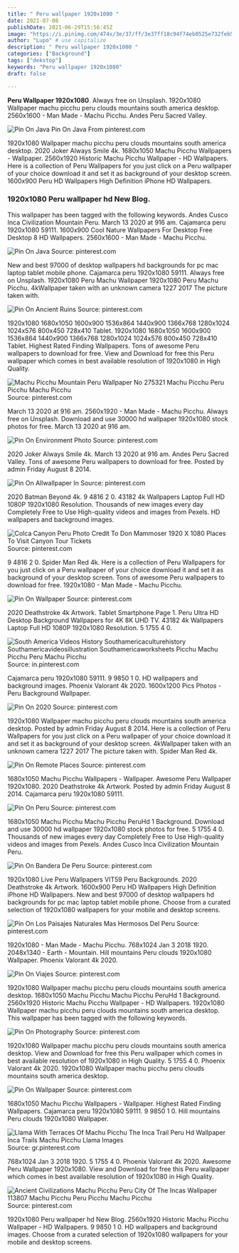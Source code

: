 ```yaml
---
title: " Peru wallpaper 1920x1080 "
date: 2021-07-08
publishDate: 2021-06-29T15:56:45Z
image: "https://i.pinimg.com/474x/3e/37/ff/3e37ff18c94f74eb0525e732feb5bc4d.jpg"
author: "Lupo" # use capitalize
description: " Peru wallpaper 1920x1080 "
categories: ["Background"]
tags: ["dekstop"]
keywords: "Peru wallpaper 1920x1080"
draft: false

---
```



**Peru Wallpaper 1920x1080**. Always free on Unsplash. 1920x1080 Wallpaper machu picchu peru clouds mountains south america desktop. 2560x1600 - Man Made - Machu Picchu. Andes Peru Sacred Valley.

![Pin On Java](https://i.pinimg.com/originals/5e/01/25/5e0125d439ba95dbeaa0aac000655ba7.jpg "Pin On Java")
Pin On Java From pinterest.com


1920x1080 Wallpaper machu picchu peru clouds mountains south america desktop. 2020 Joker Always Smile 4k. 1680x1050 Machu Picchu Wallpapers - Wallpaper. 2560x1920 Historic Machu Picchu Wallpaper - HD Wallpapers. Here is a collection of Peru Wallpapers for you just click on a Peru wallpaper of your choice download it and set it as background of your desktop screen. 1600x900 Peru HD Wallpapers High Definition iPhone HD Wallpapers.

### 1920x1080 Peru wallpaper hd New Blog.

This wallpaper has been tagged with the following keywords. Andes Cusco Inca Civilization Mountain Peru. March 13 2020 at 916 am. Cajamarca peru 1920x1080 59111. 1600x900 Cool Nature Wallpapers For Desktop Free Desktop 8 HD Wallpapers. 2560x1600 - Man Made - Machu Picchu.


![Pin On Java](https://i.pinimg.com/originals/5e/01/25/5e0125d439ba95dbeaa0aac000655ba7.jpg "Pin On Java")
Source: pinterest.com

New and best 97000 of desktop wallpapers hd backgrounds for pc mac laptop tablet mobile phone. Cajamarca peru 1920x1080 59111. Always free on Unsplash. 1920x1080 Peru Machu Wallpaper 1920x1080 Peru Machu Picchu. 4kWallpaper taken with an unknown camera 1227 2017 The picture taken with.

![Pin On Ancient Ruins](https://i.pinimg.com/originals/1a/bb/3a/1abb3a47132c92f8445dca55d84705ec.jpg "Pin On Ancient Ruins")
Source: pinterest.com

1920x1080 1680x1050 1600x900 1536x864 1440x900 1366x768 1280x1024 1024x576 800x450 728x410 Tablet. 1920x1080 1680x1050 1600x900 1536x864 1440x900 1366x768 1280x1024 1024x576 800x450 728x410 Tablet. Highest Rated Finding Wallpapers. Tons of awesome Peru wallpapers to download for free. View and Download for free this Peru wallpaper which comes in best available resolution of 1920x1080 in High Quality.

![Machu Picchu Mountain Peru Wallpaper No 275321 Machu Picchu Peru Picchu Machu Picchu](https://i.pinimg.com/originals/1e/c4/bb/1ec4bbc08506da2f7bccba8f8cf807b8.jpg "Machu Picchu Mountain Peru Wallpaper No 275321 Machu Picchu Peru Picchu Machu Picchu")
Source: pinterest.com

March 13 2020 at 916 am. 2560x1920 - Man Made - Machu Picchu. Always free on Unsplash. Download and use 30000 hd wallpaper 1920x1080 stock photos for free. March 13 2020 at 916 am.

![Pin On Environment Photo](https://i.pinimg.com/originals/9e/d9/35/9ed935d663c09673d8236d27047b4d20.jpg "Pin On Environment Photo")
Source: pinterest.com

2020 Joker Always Smile 4k. March 13 2020 at 916 am. Andes Peru Sacred Valley. Tons of awesome Peru wallpapers to download for free. Posted by admin Friday August 8 2014.

![Pin On Allwallpaper In](https://i.pinimg.com/originals/3d/86/4c/3d864c99aeedb8aa0b456922139f1941.jpg "Pin On Allwallpaper In")
Source: pinterest.com

2020 Batman Beyond 4k. 9 4816 2 0. 43182 4k Wallpapers Laptop Full HD 1080P 1920x1080 Resolution. Thousands of new images every day Completely Free to Use High-quality videos and images from Pexels. HD wallpapers and background images.

![Colca Canyon Peru Photo Credit To Don Mammoser 1920 X 1080 Places To Visit Canyon Tour Tickets](https://i.pinimg.com/originals/13/d2/f1/13d2f163fddef6d98ad1faf46e22dc5a.jpg "Colca Canyon Peru Photo Credit To Don Mammoser 1920 X 1080 Places To Visit Canyon Tour Tickets")
Source: pinterest.com

9 4816 2 0. Spider Man Red 4k. Here is a collection of Peru Wallpapers for you just click on a Peru wallpaper of your choice download it and set it as background of your desktop screen. Tons of awesome Peru wallpapers to download for free. 1920x1080 - Man Made - Machu Picchu.

![Pin On Wallpaper](https://i.pinimg.com/originals/ad/cd/bb/adcdbb96243e36a10639c5e5e617748e.jpg "Pin On Wallpaper")
Source: pinterest.com

2020 Deathstroke 4k Artwork. Tablet Smartphone Page 1. Peru Ultra HD Desktop Background Wallpapers for 4K 8K UHD TV. 43182 4k Wallpapers Laptop Full HD 1080P 1920x1080 Resolution. 5 1755 4 0.

![South America Videos History Southamericaculturehistory Southamericavideosillustration Southamericaworksheets Picchu Machu Picchu Peru Machu Picchu](https://i.pinimg.com/originals/64/6e/b2/646eb238e932c8dd6d61bb0e2c341e59.jpg "South America Videos History Southamericaculturehistory Southamericavideosillustration Southamericaworksheets Picchu Machu Picchu Peru Machu Picchu")
Source: in.pinterest.com

Cajamarca peru 1920x1080 59111. 9 9850 1 0. HD wallpapers and background images. Phoenix Valorant 4k 2020. 1600x1200 Pics Photos - Peru Background Wallpaper.

![Pin On 2020](https://i.pinimg.com/originals/8e/2b/7e/8e2b7ea5dc199d06bb2b94466a7855a2.jpg "Pin On 2020")
Source: pinterest.com

1920x1080 Wallpaper machu picchu peru clouds mountains south america desktop. Posted by admin Friday August 8 2014. Here is a collection of Peru Wallpapers for you just click on a Peru wallpaper of your choice download it and set it as background of your desktop screen. 4kWallpaper taken with an unknown camera 1227 2017 The picture taken with. Spider Man Red 4k.

![Pin On Remote Places](https://i.pinimg.com/originals/bc/44/dd/bc44dd305700289e4de1be974799f43a.jpg "Pin On Remote Places")
Source: pinterest.com

1680x1050 Machu Picchu Wallpapers - Wallpaper. Awesome Peru Wallpaper 1920x1080. 2020 Deathstroke 4k Artwork. Posted by admin Friday August 8 2014. Cajamarca peru 1920x1080 59111.

![Pin On Peru](https://i.pinimg.com/originals/86/76/eb/8676eb0ef3fe216bd2534bfae0e50568.jpg "Pin On Peru")
Source: pinterest.com

1680x1050 Machu Picchu Machu Picchu PeruHd 1 Background. Download and use 30000 hd wallpaper 1920x1080 stock photos for free. 5 1755 4 0. Thousands of new images every day Completely Free to Use High-quality videos and images from Pexels. Andes Cusco Inca Civilization Mountain Peru.

![Pin On Bandera De Peru](https://i.pinimg.com/originals/ef/e2/2c/efe22c25c7ea2c23559cff7a549862d1.jpg "Pin On Bandera De Peru")
Source: pinterest.com

1920x1080 Live Peru Wallpapers VIT59 Peru Backgrounds. 2020 Deathstroke 4k Artwork. 1600x900 Peru HD Wallpapers High Definition iPhone HD Wallpapers. New and best 97000 of desktop wallpapers hd backgrounds for pc mac laptop tablet mobile phone. Choose from a curated selection of 1920x1080 wallpapers for your mobile and desktop screens.

![Pin On Los Paisajes Naturales Mas Hermosos Del Peru](https://i.pinimg.com/originals/6c/38/eb/6c38ebd18889d2e907034f27425fda08.jpg "Pin On Los Paisajes Naturales Mas Hermosos Del Peru")
Source: pinterest.com

1920x1080 - Man Made - Machu Picchu. 768x1024 Jan 3 2018 1920. 2048x1340 - Earth - Mountain. Hill mountains Peru clouds 1920x1080 Wallpaper. Phoenix Valorant 4k 2020.

![Pin On Viajes](https://i.pinimg.com/originals/0b/f6/28/0bf628d1275081312ff1c1e0f8f207c4.jpg "Pin On Viajes")
Source: pinterest.com

1920x1080 Wallpaper machu picchu peru clouds mountains south america desktop. 1680x1050 Machu Picchu Machu Picchu PeruHd 1 Background. 2560x1920 Historic Machu Picchu Wallpaper - HD Wallpapers. 1920x1080 Wallpaper machu picchu peru clouds mountains south america desktop. This wallpaper has been tagged with the following keywords.

![Pin On Photography](https://i.pinimg.com/originals/d4/07/3d/d4073d82b329f5a69d156de4ae379d62.jpg "Pin On Photography")
Source: pinterest.com

1920x1080 Wallpaper machu picchu peru clouds mountains south america desktop. View and Download for free this Peru wallpaper which comes in best available resolution of 1920x1080 in High Quality. 5 1755 4 0. Phoenix Valorant 4k 2020. 1920x1080 Wallpaper machu picchu peru clouds mountains south america desktop.

![Pin On Wallpaper](https://i.pinimg.com/originals/15/58/a0/1558a055906e3307cb0ca143a31c9a30.jpg "Pin On Wallpaper")
Source: pinterest.com

1680x1050 Machu Picchu Wallpapers - Wallpaper. Highest Rated Finding Wallpapers. Cajamarca peru 1920x1080 59111. 9 9850 1 0. Hill mountains Peru clouds 1920x1080 Wallpaper.

![Llama With Terraces Of Machu Picchu The Inca Trail Peru Hd Wallpaper Inca Trails Machu Picchu Llama Images](https://i.pinimg.com/originals/45/17/4c/45174cc4bd780179678aea2d91b77a13.jpg "Llama With Terraces Of Machu Picchu The Inca Trail Peru Hd Wallpaper Inca Trails Machu Picchu Llama Images")
Source: gr.pinterest.com

768x1024 Jan 3 2018 1920. 5 1755 4 0. Phoenix Valorant 4k 2020. Awesome Peru Wallpaper 1920x1080. View and Download for free this Peru wallpaper which comes in best available resolution of 1920x1080 in High Quality.

![Ancient Civilizations Machu Picchu Peru City Of The Incas Wallpaper 113807 Machu Picchu Peru Picchu Machu Picchu](https://i.pinimg.com/474x/3e/37/ff/3e37ff18c94f74eb0525e732feb5bc4d.jpg "Ancient Civilizations Machu Picchu Peru City Of The Incas Wallpaper 113807 Machu Picchu Peru Picchu Machu Picchu")
Source: pinterest.com

1920x1080 Peru wallpaper hd New Blog. 2560x1920 Historic Machu Picchu Wallpaper - HD Wallpapers. 9 9850 1 0. HD wallpapers and background images. Choose from a curated selection of 1920x1080 wallpapers for your mobile and desktop screens.


